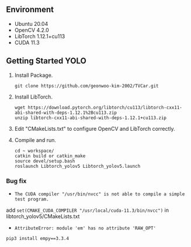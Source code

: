 ## Environment

- Ubuntu 20.04
- OpenCV 4.2.0
- LibTorch 1.12.1+cu113
- CUDA 11.3

## Getting Started YOLO

1. Install Package.
   ```shell
   git clone https://github.com/geonwoo-kim-2002/TVCar.git
   ```
   
2. Install LibTorch.
   ```shell
   wget https://download.pytorch.org/libtorch/cu113/libtorch-cxx11-abi-shared-with-deps-1.12.1%2Bcu113.zip
   unzip libtorch-cxx11-abi-shared-with-deps-1.12.1+cu113.zip
   ```

3. Edit "CMakeLists.txt" to configure OpenCV and LibTorch correctly.

4. Compile and run.
   ```shell
   cd ~ workspace/
   catkin build or catkin_make
   source devel/setup.bash
   roslaunch Libtorch_yolov5 Libtorch_yolov5.launch 
   ```

### Bug fix
   - `The CUDA compiler "/usr/bin/nvcc" is not able to compile a simple test program.`
   
   add `set(CMAKE_CUDA_COMPILER "/usr/local/cuda-11.3/bin/nvcc")` in libtorch_yolov5/CMakeLists.txt


   - `AttributeError: module 'em' has no attribute 'RAW_OPT'`
  
   ```shell
   pip3 install empy==3.3.4
   ```
